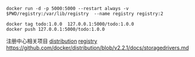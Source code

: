 ```
docker run -d -p 5000:5000 --restart always -v $PWD/registry:/var/lib/registry  --name registry registry:2

docker tag todo:1.0.0  127.0.0.1:5000/todo:1.0.0
docker push 127.0.0.1:5000/todo:1.0.0
```

注册中心相关项目
[distribution](https://github.com/docker/distribution) 
[registry](https://hub.docker.com/_/registry)
https://github.com/docker/distribution/blob/v2.2.1/docs/storagedrivers.md